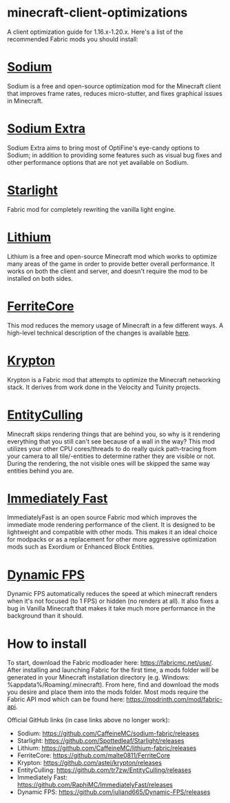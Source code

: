 # minecraft-client-optimizations
A client optimization guide for 1.16.x-1.20.x. Here's a list of the recommended Fabric mods you should install:

# [Sodium](https://modrinth.com/mod/sodium)
Sodium is a free and open-source optimization mod for the Minecraft client that improves frame rates, reduces micro-stutter, and fixes graphical issues in Minecraft.

# [Sodium Extra](https://modrinth.com/mod/sodium-extra)
Sodium Extra aims to bring most of OptiFine's eye-candy options to Sodium; in addition to providing some features such as visual bug fixes and other performance options that are not yet available on Sodium.

# [Starlight](https://modrinth.com/mod/starlight)
Fabric mod for completely rewriting the vanilla light engine.

# [Lithium](https://modrinth.com/mod/lithium)
Lithium is a free and open-source Minecraft mod which works to optimize many areas of the game in order to provide better overall performance. It works on both the client and server, and doesn't require the mod to be installed on both sides.

# [FerriteCore](https://modrinth.com/mod/ferrite-core)
This mod reduces the memory usage of Minecraft in a few different ways. A high-level technical description of the changes is available [here](https://github.com/malte0811/FerriteCore/blob/main/summary.md).

# [Krypton](https://modrinth.com/mod/krypton)
Krypton is a Fabric mod that attempts to optimize the Minecraft networking stack. It derives from work done in the Velocity and Tuinity projects.

# [EntityCulling](https://modrinth.com/mod/entityculling)
Minecraft skips rendering things that are behind you, so why is it rendering everything that you still can't see because of a wall in the way? This mod utilizes your other CPU cores/threads to do really quick path-tracing from your camera to all tile/-entities to determine rather they are visible or not. During the rendering, the not visible ones will be skipped the same way entities behind you are.

# [Immediately Fast](https://modrinth.com/mod/immediatelyfast)
ImmediatelyFast is an open source Fabric mod which improves the immediate mode rendering performance of the client. It is designed to be lightweight and compatible with other mods. This makes it an ideal choice for modpacks or as a replacement for other more aggressive optimization mods such as Exordium or Enhanced Block Entities.

# [Dynamic FPS](https://modrinth.com/mod/dynamic-fps)
Dynamic FPS automatically reduces the speed at which minecraft renders when it's not focused (to 1 FPS) or hidden (no renders at all). It also fixes a bug in Vanilla Minecraft that makes it take much more performance in the background than it should.

# How to install
To start, download the Fabric modloader here: https://fabricmc.net/use/. After installing and launching Fabric for the first time, a mods folder will be generated in your Minecraft installation directory (e.g. Windows: %appdata%/Roaming/.minecraft). From here, find and download the mods you desire and place them into the mods folder. Most mods require the Fabric API mod which can be found here: https://modrinth.com/mod/fabric-api.

Official GitHub links (in case links above no longer work):
* Sodium: https://github.com/CaffeineMC/sodium-fabric/releases
* Starlight: https://github.com/Spottedleaf/Starlight/releases
* Lithium: https://github.com/CaffeineMC/lithium-fabric/releases
* FerriteCore: https://github.com/malte0811/FerriteCore
* Krypton: https://github.com/astei/krypton/releases
* EntityCulling: https://github.com/tr7zw/EntityCulling/releases
* Immediately Fast: https://github.com/RaphiMC/ImmediatelyFast/releases
* Dynamic FPS: https://github.com/juliand665/Dynamic-FPS/releases
